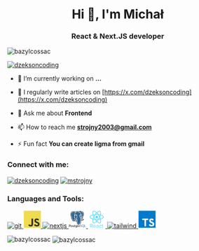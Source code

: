 <h1 align="center">Hi 👋, I'm Michał</h1>
<h3 align="center">React & Next.JS developer</h3>

<p align="left"> <img src="https://komarev.com/ghpvc/?username=bazylcossac&label=Profile%20views&color=0e75b6&style=flat" alt="bazylcossac" /> </p>

<p align="left"> <a href="https://twitter.com/dzeksoncoding" target="blank"><img src="https://img.shields.io/twitter/follow/dzeksoncoding?logo=twitter&style=for-the-badge" alt="dzeksoncoding" /></a> </p>

- 🔭 I’m currently working on **...**

- 📝 I regularly write articles on [https://x.com/dzeksoncoding](https://x.com/dzeksoncoding)

- 💬 Ask me about **Frontend**

- 📫 How to reach me **strojny2003@gmail.com**

- ⚡ Fun fact **You can create ligma from gmail**

<h3 align="left">Connect with me:</h3>
<p align="left">
<a href="https://twitter.com/dzeksoncoding" target="blank"><img align="center" src="https://raw.githubusercontent.com/rahuldkjain/github-profile-readme-generator/master/src/images/icons/Social/twitter.svg" alt="dzeksoncoding" height="30" width="40" /></a>
<a href="https://linkedin.com/in/mstrojny" target="blank"><img align="center" src="https://raw.githubusercontent.com/rahuldkjain/github-profile-readme-generator/master/src/images/icons/Social/linked-in-alt.svg" alt="mstrojny" height="30" width="40" /></a>
</p>

<h3 align="left">Languages and Tools:</h3>
<p align="left"> <a href="https://git-scm.com/" target="_blank" rel="noreferrer"> <img src="https://www.vectorlogo.zone/logos/git-scm/git-scm-icon.svg" alt="git" width="40" height="40"/> </a> <a href="https://developer.mozilla.org/en-US/docs/Web/JavaScript" target="_blank" rel="noreferrer"> <img src="https://raw.githubusercontent.com/devicons/devicon/master/icons/javascript/javascript-original.svg" alt="javascript" width="40" height="40"/> </a> <a href="https://nextjs.org/" target="_blank" rel="noreferrer"> <img src="https://cdn.worldvectorlogo.com/logos/nextjs-2.svg" alt="nextjs" width="40" height="40"/> </a> <a href="https://www.postgresql.org" target="_blank" rel="noreferrer"> <img src="https://raw.githubusercontent.com/devicons/devicon/master/icons/postgresql/postgresql-original-wordmark.svg" alt="postgresql" width="40" height="40"/> </a> <a href="https://reactjs.org/" target="_blank" rel="noreferrer"> <img src="https://raw.githubusercontent.com/devicons/devicon/master/icons/react/react-original-wordmark.svg" alt="react" width="40" height="40"/> </a> <a href="https://tailwindcss.com/" target="_blank" rel="noreferrer"> <img src="https://www.vectorlogo.zone/logos/tailwindcss/tailwindcss-icon.svg" alt="tailwind" width="40" height="40"/> </a> <a href="https://www.typescriptlang.org/" target="_blank" rel="noreferrer"> <img src="https://raw.githubusercontent.com/devicons/devicon/master/icons/typescript/typescript-original.svg" alt="typescript" width="40" height="40"/> </a> </p>

<p><img align="left" src="https://github-readme-stats.vercel.app/api/top-langs?username=bazylcossac&show_icons=true&locale=en&layout=compact" alt="bazylcossac" /></p>

<p>&nbsp;<img align="center" src="https://github-readme-stats.vercel.app/api?username=bazylcossac&show_icons=true&locale=en" alt="bazylcossac" /></p>

